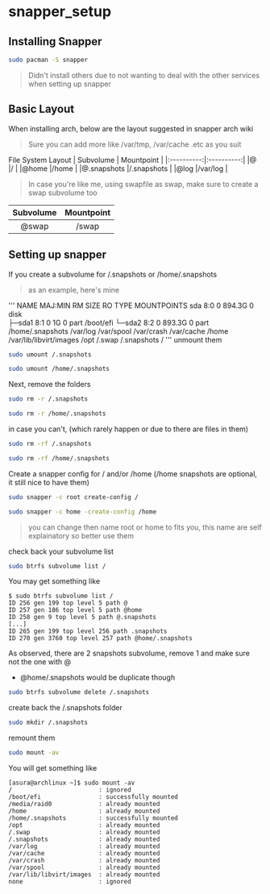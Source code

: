# snapper_setup
## Installing Snapper
```bash
sudo pacman -S snapper
```
> Didn't install others due to not wanting to deal with the other services when setting up snapper

## Basic Layout
When installing arch, below are the layout suggested in snapper arch wiki
> Sure you can add more like /var/tmp, /var/cache .etc as you suit

File System Layout
|  Subvolume | Mountpoint |
|:----------:|:----------:|
|@           |/           |
|@home       |/home       |
|@.snapshots |/.snapshots |
|@log        |/var/log    |
> In case you're like me, using swapfile as swap, make sure to create a swap subvolume too

|  Subvolume | Mountpoint |
|:----------:|:----------:|
|@swap       |/swap       |

## Setting up snapper
If you create a subvolume for /.snapshots or /home/.snapshots
> as an example, here's mine

'''
NAME      MAJ:MIN RM   SIZE RO TYPE  MOUNTPOINTS
sda         8:0    0 894.3G  0 disk  
├─sda1      8:1    0     1G  0 part  /boot/efi
└─sda2      8:2    0 893.3G  0 part  /home/.snapshots
                                     /var/log
                                     /var/spool
                                     /var/crash
                                     /var/cache
                                     /home
                                     /var/lib/libvirt/images
                                     /opt
                                     /.swap
                                     /.snapshots
                                     /
'''
unmount them
```bash
sudo umount /.snapshots
```
```bash
sudo umount /home/.snapshots
```
Next, remove the folders
```bash
sudo rm -r /.snapshots
```
```bash
sudo rm -r /home/.snapshots
```
in case you can't, (which rarely happen or due to there are files in them)
```bash
sudo rm -rf /.snapshots
```
```bash
sudo rm -rf /home/.snapshots
```
Create a snapper config for / and/or /home (/home snapshots are optional, it still nice to have them)
```bash
sudo snapper -c root create-config /
```
```bash
sudo snapper -c home -create-config /home
```
> you can change then name root or home to fits you, this name are self explainatory so better use them

check back your subvolume list
```bash
sudo btrfs subvolume list /
```
You may get something like
```
$ sudo btrfs subvolume list /
ID 256 gen 199 top level 5 path @
ID 257 gen 186 top level 5 path @home
ID 258 gen 9 top level 5 path @.snapshots
[...]
ID 265 gen 199 top level 256 path .snapshots
ID 270 gen 3760 top level 257 path @home/.snapshots
```
As observed, there are 2 snapshots subvolume, remove 1 and make sure not the one with @
- @home/.snapshots would be duplicate though
```bash
sudo btrfs subvolume delete /.snapshots
```
create back the /.snapshots folder
```bash
sudo mkdir /.snapshots
```
remount them
```bash
sudo mount -av
```
You will get something like
```
[asura@archlinux ~]$ sudo mount -av
/                        : ignored
/boot/efi                : successfully mounted
/media/raid0             : already mounted
/home                    : already mounted
/home/.snapshots         : successfully mounted
/opt                     : already mounted
/.swap                   : already mounted
/.snapshots              : already mounted
/var/log                 : already mounted
/var/cache               : already mounted
/var/crash               : already mounted
/var/spool               : already mounted
/var/lib/libvirt/images  : already mounted
none                     : ignored
```

